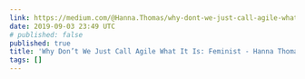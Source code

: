 ```yaml
---
link: https://medium.com/@Hanna.Thomas/why-dont-we-just-call-agile-what-it-is-feminist-8bdd9193edba
date: 2019-09-03 23:49 UTC
# published: false
published: true
title: 'Why Don’t We Just Call Agile What It Is: Feminist - Hanna Thomas - Medium'
tags: []
---
```



